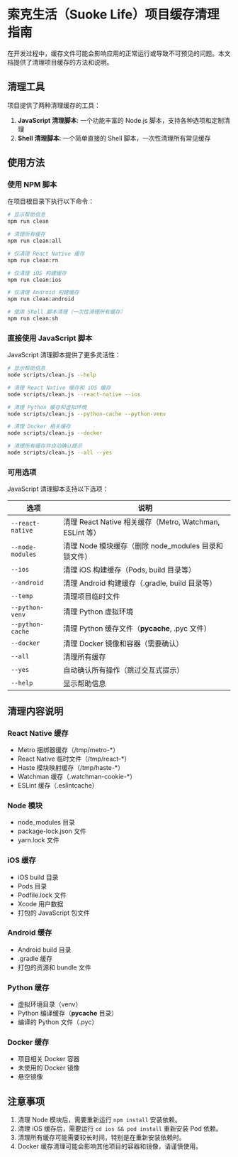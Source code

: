 # 索克生活（Suoke Life）项目缓存清理指南

在开发过程中，缓存文件可能会影响应用的正常运行或导致不可预见的问题。本文档提供了清理项目缓存的方法和说明。

## 清理工具

项目提供了两种清理缓存的工具：

1. **JavaScript 清理脚本**: 一个功能丰富的 Node.js 脚本，支持各种选项和定制清理
2. **Shell 清理脚本**: 一个简单直接的 Shell 脚本，一次性清理所有常见缓存

## 使用方法

### 使用 NPM 脚本

在项目根目录下执行以下命令：

```bash
# 显示帮助信息
npm run clean

# 清理所有缓存
npm run clean:all

# 仅清理 React Native 缓存
npm run clean:rn

# 仅清理 iOS 构建缓存
npm run clean:ios

# 仅清理 Android 构建缓存
npm run clean:android

# 使用 Shell 脚本清理（一次性清理所有缓存）
npm run clean:sh
```

### 直接使用 JavaScript 脚本

JavaScript 清理脚本提供了更多灵活性：

```bash
# 显示帮助信息
node scripts/clean.js --help

# 清理 React Native 缓存和 iOS 缓存
node scripts/clean.js --react-native --ios

# 清理 Python 缓存和虚拟环境
node scripts/clean.js --python-cache --python-venv

# 清理 Docker 相关缓存
node scripts/clean.js --docker

# 清理所有缓存并自动确认提示
node scripts/clean.js --all --yes
```

### 可用选项

JavaScript 清理脚本支持以下选项：

| 选项 | 说明 |
|------|------|
| `--react-native` | 清理 React Native 相关缓存（Metro, Watchman, ESLint 等） |
| `--node-modules` | 清理 Node 模块缓存（删除 node_modules 目录和锁文件） |
| `--ios` | 清理 iOS 构建缓存（Pods, build 目录等） |
| `--android` | 清理 Android 构建缓存（.gradle, build 目录等） |
| `--temp` | 清理项目临时文件 |
| `--python-venv` | 清理 Python 虚拟环境 |
| `--python-cache` | 清理 Python 缓存文件（__pycache__, .pyc 文件） |
| `--docker` | 清理 Docker 镜像和容器（需要确认） |
| `--all` | 清理所有缓存 |
| `--yes` | 自动确认所有操作（跳过交互式提示） |
| `--help` | 显示帮助信息 |

## 清理内容说明

### React Native 缓存

- Metro 捆绑器缓存（/tmp/metro-*）
- React Native 临时文件（/tmp/react-*）
- Haste 模块映射缓存（/tmp/haste-*）
- Watchman 缓存（.watchman-cookie-*）
- ESLint 缓存（.eslintcache）

### Node 模块

- node_modules 目录
- package-lock.json 文件
- yarn.lock 文件

### iOS 缓存

- iOS build 目录
- Pods 目录
- Podfile.lock 文件
- Xcode 用户数据
- 打包的 JavaScript 包文件

### Android 缓存

- Android build 目录
- .gradle 缓存
- 打包的资源和 bundle 文件

### Python 缓存

- 虚拟环境目录（venv）
- Python 编译缓存（__pycache__ 目录）
- 编译的 Python 文件（.pyc）

### Docker 缓存

- 项目相关 Docker 容器
- 未使用的 Docker 镜像
- 悬空镜像

## 注意事项

1. 清理 Node 模块后，需要重新运行 `npm install` 安装依赖。
2. 清理 iOS 缓存后，需要运行 `cd ios && pod install` 重新安装 Pod 依赖。
3. 清理所有缓存可能需要较长时间，特别是在重新安装依赖时。
4. Docker 缓存清理可能会影响其他项目的容器和镜像，请谨慎使用。 